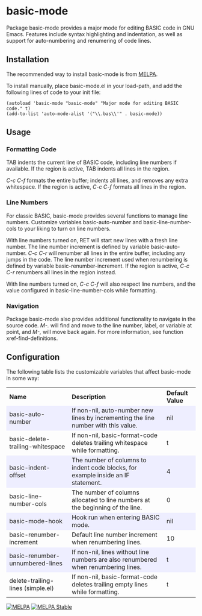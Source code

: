 # basic-mode

Package basic-mode provides a major mode for editing BASIC code in GNU Emacs.
Features include syntax highlighting and indentation, as well as support for
auto-numbering and renumering of code lines.


## Installation

The recommended way to install basic-mode is from [MELPA](https://melpa.org).

To install manually, place basic-mode.el in your load-path, and add the
following lines of code to your init file:

```elisp
(autoload 'basic-mode "basic-mode" "Major mode for editing BASIC code." t)
(add-to-list 'auto-mode-alist '("\\.bas\\'" . basic-mode))
```


## Usage


### Formatting Code

TAB indents the current line of BASIC code, including line numbers if available.
If the region is active, TAB indents all lines in the region.

_C-c C-f_ formats the entire buffer; indents all lines, and removes any extra
whitespace. If the region is active, _C-c C-f_ formats all lines in the region.


### Line Numbers

For classic BASIC, basic-mode provides several functions to manage line numbers.
Customize variables basic-auto-number and basic-line-number-cols to your liking
to turn on line numbers.

With line numbers turned on, RET will start new lines with a fresh line number.
The line number increment is defined by variable basic-auto-number. _C-c C-r_
will renumber all lines in the entire buffer, including any jumps in the code.
The line number increment used when renumbering is defined by variable
basic-renumber-increment. If the region is active, _C-c C-r_ renumbers all lines
in the region instead.

With line numbers turned on, _C-c C-f_ will also respect line numbers, and the
value configured in basic-line-number-cols while formatting.


### Navigation

Package basic-mode also provides additional functionality to navigate in the
source code. _M-._ will find and move to the line number, label, or variable at
point, and _M-,_ will move back again. For more information, see function
xref-find-definitions.


## Configuration

The following table lists the customizable variables that affect basic-mode
in some way:

<table>
  <tr>
    <th align="left">Name</th>
    <th align="left">Description</th>
    <th align="left">Default Value</th>
  </tr>
  <tr bgcolor="#EEEEFF">
    <td>basic-auto-number</td>
    <td>If non-nil, auto-number new lines by incrementing the line number with this value.</td>
    <td>nil</td>
  </tr>
  <tr>
    <td>basic-delete-trailing-whitespace</td>
    <td>If non-nil, basic-format-code deletes trailing whitespace while formatting.</td>
    <td>t</td>
  </tr>
  <tr bgcolor="#EEEEFF">
    <td>basic-indent-offset</td>
    <td>The number of columns to indent code blocks, for example inside an IF statement.</td>
    <td>4</td>
  </tr>
  <tr>
    <td>basic-line-number-cols</td>
    <td>The number of columns allocated to line numbers at the beginning of the line.</td>
    <td>0</td>
  </tr>
  <tr bgcolor="#EEEEFF">
    <td>basic-mode-hook</td>
    <td>Hook run when entering BASIC mode.</td>
    <td>nil</td>
  </tr>
  <tr>
    <td>basic-renumber-increment</td>
    <td>Default line number increment when renumbering lines.</td>
    <td>10</td>
  </tr>
  <tr bgcolor="#EEEEFF">
    <td>basic-renumber-unnumbered-lines</td>
    <td>If non-nil, lines without line numbers are also renumbered when renumbering lines.</td>
    <td>t</td>
  </tr>
  <tr>
    <td>delete-trailing-lines (simple.el)</td>
    <td>If non-nil, basic-format-code deletes trailing empty lines while formatting.</td>
    <td>t</td>
  </tr>
</table>

[![MELPA](https://melpa.org/packages/basic-mode-badge.svg)](https://melpa.org/#/basic-mode)
[![MELPA Stable](https://stable.melpa.org/packages/basic-mode-badge.svg)](https://stable.melpa.org/#/basic-mode)
